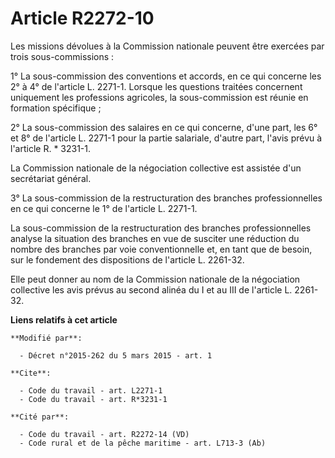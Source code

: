 # Article R2272-10

Les missions dévolues à la Commission nationale peuvent être exercées par trois sous-commissions : 

1° La sous-commission des conventions et accords, en ce qui concerne les 2° à 4° de l'article L. 2271-1. Lorsque les
questions traitées concernent uniquement les professions agricoles, la sous-commission est réunie en formation spécifique ; 

2° La sous-commission des salaires en ce qui concerne, d'une part, les 6° et 8° de l'article L. 2271-1 pour la partie
salariale, d'autre part, l'avis prévu à l'article R. * 3231-1. 

La Commission nationale de la négociation collective est assistée d'un secrétariat général. 

3° La sous-commission de la restructuration des branches professionnelles en ce qui concerne le 1° de l'article L. 2271-1. 

La sous-commission de la restructuration des branches professionnelles analyse la situation des branches en vue de susciter
une réduction du nombre des branches par voie conventionnelle et, en tant que de besoin, sur le fondement des dispositions de
l'article L. 2261-32. 

Elle peut donner au nom de la Commission nationale de la négociation collective les avis prévus au second alinéa du I et au
III de l'article L. 2261-32.

**Liens relatifs à cet article**

	**Modifié par**:

	  - Décret n°2015-262 du 5 mars 2015 - art. 1

	**Cite**:

	  - Code du travail - art. L2271-1
	  - Code du travail - art. R*3231-1

	**Cité par**:

	  - Code du travail - art. R2272-14 (VD)
	  - Code rural et de la pêche maritime - art. L713-3 (Ab)

